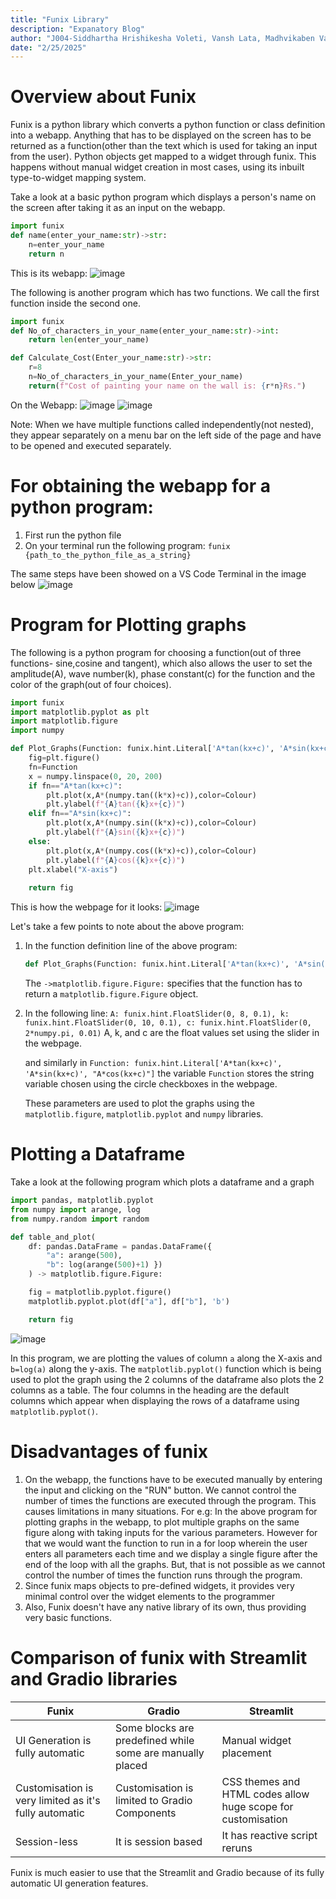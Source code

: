 ```yaml
---
title: "Funix Library"
description: "Expanatory Blog"
author: "J004-Siddhartha Hrishikesha Voleti, Vansh Lata, Madhvikaben Vasava"
date: "2/25/2025"
---
```










# Overview about Funix

Funix is a python library which converts a python function or class definition into a webapp. Anything that has to be displayed on the screen has to be returned as a function(other than the text which is used for taking an input from the user).
Python objects get mapped to a widget through funix. This happens without manual widget creation in most cases, using its inbuilt type-to-widget mapping system.

Take a look at a basic python program which displays a person's name on the screen after taking it as an input on the webapp.
```python
import funix
def name(enter_your_name:str)->str:
    n=enter_your_name
    return n
```

This is its webapp:
![image](https://github.com/user-attachments/assets/635b5089-5a76-4a09-98b9-46fc284d4add)

The following is another program which has two functions. We call the first function inside the second one.

```python
import funix
def No_of_characters_in_your_name(enter_your_name:str)->int:
    return len(enter_your_name)

def Calculate_Cost(Enter_your_name:str)->str:
    r=8
    n=No_of_characters_in_your_name(Enter_your_name)
    return(f"Cost of painting your name on the wall is: {r*n}Rs.")
```
On the Webapp:
![image](https://github.com/user-attachments/assets/7f5a401b-a961-47a7-96ca-f64f9e59f95b)
![image](https://github.com/user-attachments/assets/55fb3d81-c25d-4112-b702-bafa949c86b5)

Note: When we have multiple functions called independently(not nested), they appear separately on a menu bar on the left side of the page and have to be opened and executed separately. 

# For obtaining the webapp for a python program:

1. First run the python file
2. On your terminal run the following program: ```funix {path_to_the_python_file_as_a_string}```

The same steps have been showed on a VS Code Terminal in the image below
![image](https://github.com/user-attachments/assets/8e841118-52a7-443d-817a-3f8c0a5efffd)

# Program for Plotting graphs

The following is a python program for choosing a function(out of three functions- sine,cosine and tangent), which also allows the user to set the amplitude(A), wave number(k), phase constant(c) for the function and the color of the graph(out of four choices).
```python
import funix
import matplotlib.pyplot as plt
import matplotlib.figure
import numpy

def Plot_Graphs(Function: funix.hint.Literal['A*tan(kx+c)', 'A*sin(kx+c)', "A*cos(kx+c)"],A: funix.hint.FloatSlider(0, 8, 0.1), k: funix.hint.FloatSlider(0, 10, 0.1), c: funix.hint.FloatSlider(0, 2*numpy.pi, 0.01),Colour: funix.hint.Literal['Blue', 'Green', 'Red','Black','Purple']) -> matplotlib.figure.Figure:
    fig=plt.figure()
    fn=Function
    x = numpy.linspace(0, 20, 200)
    if fn=="A*tan(kx+c)":
        plt.plot(x,A*(numpy.tan((k*x)+c)),color=Colour)
        plt.ylabel(f"{A}tan({k}x+{c})")
    elif fn=="A*sin(kx+c)":
        plt.plot(x,A*(numpy.sin((k*x)+c)),color=Colour)
        plt.ylabel(f"{A}sin({k}x+{c})")
    else:
        plt.plot(x,A*(numpy.cos((k*x)+c)),color=Colour)
        plt.ylabel(f"{A}cos({k}x+{c})")
    plt.xlabel("X-axis")
    
    return fig
```


This is how the webpage for it looks:
![image](https://github.com/user-attachments/assets/f9ed6943-a5ad-48e9-afed-f1c8ba5c8410)

Let's take a few points to note about the above program:
1. In the function definition line of the above program:
    ```python
    def Plot_Graphs(Function: funix.hint.Literal['A*tan(kx+c)', 'A*sin(kx+c)', "A*cos(kx+c)"],A: funix.hint.FloatSlider(0, 8, 0.1), k: funix.hint.FloatSlider(0,       10, 0.1), c: funix.hint.FloatSlider(0, 2*numpy.pi, 0.01),Colour: funix.hint.Literal['Blue', 'Green', 'Red','Black','Purple']) -> matplotlib.figure.Figure:
    ```
    The ```->matplotlib.figure.Figure:``` specifies that the function has to return a ```matplotlib.figure.Figure``` object.

2. In the following line:
    ```A: funix.hint.FloatSlider(0, 8, 0.1), k: funix.hint.FloatSlider(0, 10, 0.1), c: funix.hint.FloatSlider(0, 2*numpy.pi, 0.01)```
    A, k, and c are the float values set using the slider in the webpage.

   and similarly in ```Function: funix.hint.Literal['A*tan(kx+c)', 'A*sin(kx+c)', "A*cos(kx+c)"]``` the variable ```Function``` stores the string variable chosen     using the circle checkboxes in the webpage.

   These parameters are used to plot the graphs using the ```matplotlib.figure```, ```matplotlib.pyplot``` and ```numpy``` libraries.

# Plotting a Dataframe

Take a look at the following program which plots a dataframe and a graph

```python
import pandas, matplotlib.pyplot
from numpy import arange, log
from numpy.random import random

def table_and_plot(
    df: pandas.DataFrame = pandas.DataFrame({
        "a": arange(500),
        "b": log(arange(500)+1) })
    ) -> matplotlib.figure.Figure:

    fig = matplotlib.pyplot.figure()
    matplotlib.pyplot.plot(df["a"], df["b"], 'b')

    return fig
```
![image](https://github.com/user-attachments/assets/e266b4b2-808c-427c-b49f-6279220765cd)


In this program, we are plotting the values of column ```a``` along the X-axis and ```b=log(a)``` along the y-axis. 
The ```matplotlib.pyplot()``` function which is being used to plot the graph using the 2 columns of the dataframe also plots the 2 columns as a table. The four columns in the heading are the default columns which appear when displaying the rows of a dataframe using ```matplotlib.pyplot()```.

# Disadvantages of funix
1. On the webapp, the functions have to be executed manually by entering the input and clicking on the "RUN" button. We cannot control the number of times the        functions are executed through the program. This causes limitations in many situations. For e.g:
   In the above program for plotting graphs in the webapp, to plot multiple graphs on the same figure along with taking inputs for the various parameters. However    for that we would want the function to run in a for loop wherein the user enters all parameters each time and we display a single figure after the end of the      loop with all the graphs. But, that is not possible as we cannot control the number of times the function runs through the program.
2. Since funix maps objects to pre-defined widgets, it provides very minimal control over the widget elements to the programmer
3. Also, Funix doesn't have any native library of its own, thus providing very basic functions.

# Comparison of funix with Streamlit and Gradio libraries

| **Funix**         | **Gradio**                                   | **Streamlit**           |
|--------------------|----------------------------------------------|--------------------------|
| UI Generation is fully automatic | Some blocks are predefined while some are manually placed | Manual widget placement |
| Customisation is very limited as it's fully automatic | Customisation is limited to Gradio Components | CSS themes and HTML codes allow huge scope for customisation |
| Session-less       | It is session based                          | It has reactive script reruns |

Funix is much easier to use that the Streamlit and Gradio because of its fully automatic UI generation features.

